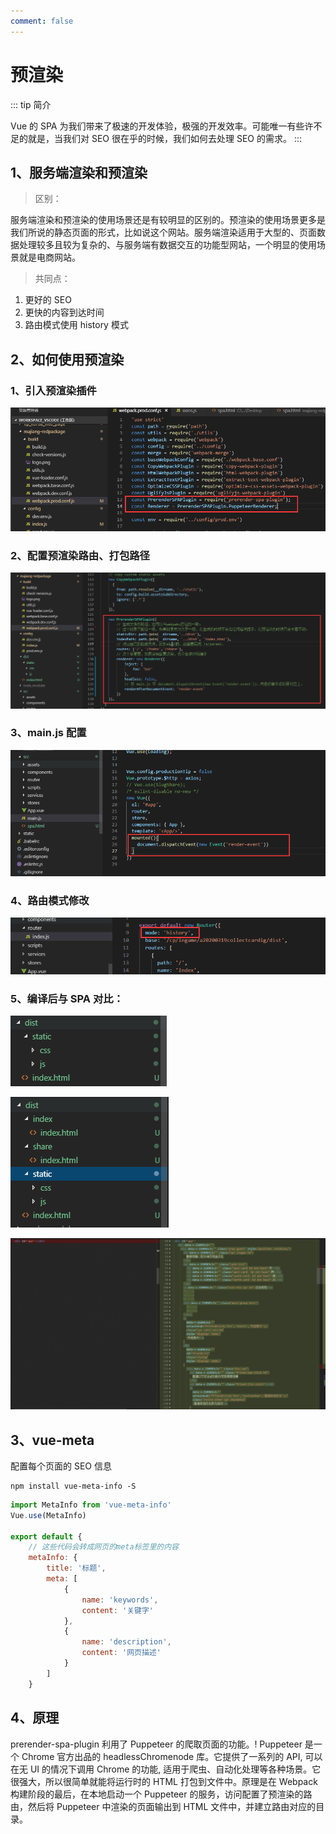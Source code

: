 ```yaml
---
comment: false
---
```


# 预渲染

::: tip 简介

Vue 的 SPA 为我们带来了极速的开发体验，极强的开发效率。可能唯一有些许不足的就是，当我们对 SEO 很在乎的时候，我们如何去处理 SEO 的需求。
:::

## 1、服务端渲染和预渲染

> 区别：

服务端渲染和预渲染的使用场景还是有较明显的区别的。预渲染的使用场景更多是我们所说的静态页面的形式，比如说这个网站。服务端渲染适用于大型的、页面数据处理较多且较为复杂的、与服务端有数据交互的功能型网站，一个明显的使用场景就是电商网站。

> 共同点：

1. 更好的 SEO
2. 更快的内容到达时间
3. 路由模式使用 history 模式

## 2、如何使用预渲染

### 1、引入预渲染插件

![](./images/pr-1.png)

### 2、配置预渲染路由、打包路径

![](./images/pr-2.png)

### 3、main.js 配置

![](./images/pr-3.png)

### 4、路由模式修改

![](./images/pr-4.png)

### 5、编译后与 SPA 对比：

![](./images/pr-5.png)

![](./images/pr-6.png)

![](./images/pr-7.png)

## 3、vue-meta

配置每个页面的 SEO 信息

```
npm install vue-meta-info -S
```

```js
import MetaInfo from 'vue-meta-info'
Vue.use(MetaInfo)

export default {
    // 这些代码会转成网页的meta标签里的内容
    metaInfo: {
        title: '标题',
        meta: [
            {
                name: 'keywords',
                content: '关键字'
            },
            {
                name: 'description',
                content: '网页描述'
            }
        ]
    }
```

## 4、原理

prerender-spa-plugin 利用了 Puppeteer 的爬取页面的功能。!
Puppeteer 是一个 Chrome 官方出品的 headlessChromenode 库。它提供了一系列的 API, 可以在无 UI 的情况下调用 Chrome 的功能, 适用于爬虫、自动化处理等各种场景。它很强大，所以很简单就能将运行时的 HTML 打包到文件中。原理是在 Webpack 构建阶段的最后，在本地启动一个 Puppeteer 的服务，访问配置了预渲染的路由，然后将 Puppeteer 中渲染的页面输出到 HTML 文件中，并建立路由对应的目录。
